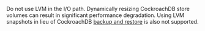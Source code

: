 Do not use LVM in the I/O path. Dynamically resizing CockroachDB store volumes can result in significant performance degradation. Using LVM snapshots in lieu of CockroachDB <a href="{{ page.version.version }}/take-full-and-incremental-backups.md">backup and restore</a> is also not supported.